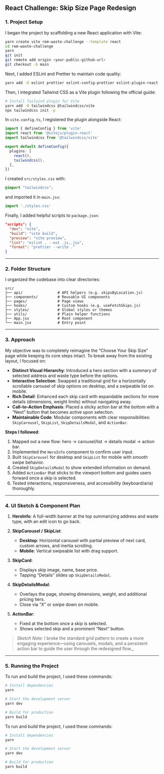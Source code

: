 ## React Challenge: Skip Size Page Redesign

### 1. Project Setup

I began the project by scaffolding a new React application with Vite:

```bash
yarn create vite rem-waste-challenge --template react
cd rem-waste-challenge
yarn
git init
git remote add origin <your-public-github-url>
git checkout -b main
```

Next, I added ESLint and Prettier to maintain code quality:

```bash
yarn add -D eslint prettier eslint-config-prettier eslint-plugin-react
```

Then, I integrated Tailwind CSS as a Vite plugin following the official guide:

```bash
# Install Tailwind plugin for Vite
yarn add -D tailwindcss @tailwindcss/vite
npx tailwindcss init -p
```

In `vite.config.ts`, I registered the plugin alongside React:

```ts
import { defineConfig } from 'vite'
import react from '@vitejs/plugin-react'
import tailwindcss from '@tailwindcss/vite'

export default defineConfig({
  plugins: [
    react(),
    tailwindcss(),
  ],
})
```

I created `src/styles.css` with:

```css
@import "tailwindcss";
```

and imported it in `main.jsx`:

```js
import './styles.css'
```

Finally, I added helpful scripts to `package.json`:

```json
"scripts": {
  "dev": "vite",
  "build": "vite build",
  "preview": "vite preview",
  "lint": "eslint . --ext .js,.jsx",
  "format": "prettier --write ."
}
```

---

### 2. Folder Structure

I organized the codebase into clear directories:

```plaintext
src/
├── api/                # API helpers (e.g. skipsByLocation.js)
├── components/         # Reusable UI components
├── pages/              # Page views
├── hooks/              # Custom hooks (e.g. useFetchSkips.js)
├── styles/             # Global styles or themes
├── utils/              # Plain helper functions
├── App.jsx             # Root component
└── main.jsx            # Entry point
```

---

### 3. Approach

My objective was to completely reimagine the “Choose Your Skip Size” page while keeping its core steps intact. To break away from the existing layout, I focused on:

* **Distinct Visual Hierarchy**: Introduced a hero section with a summary of selected address and waste type before the options.
* **Interactive Selection**: Swapped a traditional grid for a horizontally scrollable carousel of skip options on desktop, and a swipeable list on mobile.
* **Rich Detail**: Enhanced each skip card with expandable sections for more details (dimensions, weight limits) without navigating away.
* **Call-to-Action Emphasis**: Placed a sticky action bar at the bottom with a “Next” button that becomes active upon selection.
* **Maintainable Code**: Modular components with clear responsibilities: `SkipCarousel`, `SkipList`, `SkipDetailsModal`, and `ActionBar`.

**Steps I followed**:

1. Mapped out a new flow: hero → carousel/list → details modal → action bar.
2. Implemented the `HeroInfo` component to confirm user input.
3. Built `SkipCarousel` for desktop and `SkipList` for mobile with smooth swipe behavior.
4. Created `SkipDetailsModal` to show extended information on demand.
5. Added `ActionBar` that sticks to the viewport bottom and guides users forward once a skip is selected.
6. Tested interactions, responsiveness, and accessibility (keyboard/aria) thoroughly.

---

### 4. UI Sketch & Component Plan

1. **HeroInfo**: A full-width banner at the top summarizing address and waste type, with an edit icon to go back.
2. **SkipCarousel / SkipList**:

   * **Desktop**: Horizontal carousel with partial preview of next card, custom arrows, and inertia scrolling.
   * **Mobile**: Vertical swipeable list with drag support.
3. **SkipCard**:

   * Displays skip image, name, base price.
   * Tapping “Details” slides up `SkipDetailsModal`.
4. **SkipDetailsModal**:

   * Overlays the page, showing dimensions, weight, and additional pricing tiers.
   * Close via “X” or swipe down on mobile.
5. **ActionBar**:

   * Fixed at the bottom once a skip is selected.
   * Shows selected skip and a prominent “Next” button.

> *Sketch Note:* I broke the standard grid pattern to create a more engaging experience—using carousels, modals, and a persistent action bar to guide the user through the redesigned flow.\_

---

### 5. Running the Project

To run and build the project, I used these commands:

```bash
# Install dependencies
yarn

# Start the development server
yarn dev

# Build for production
yarn build
```

To run and build the project, I used these commands:

```bash
# Install dependencies
yarn

# Start the development server
yarn dev

# Build for production
yarn build
```
